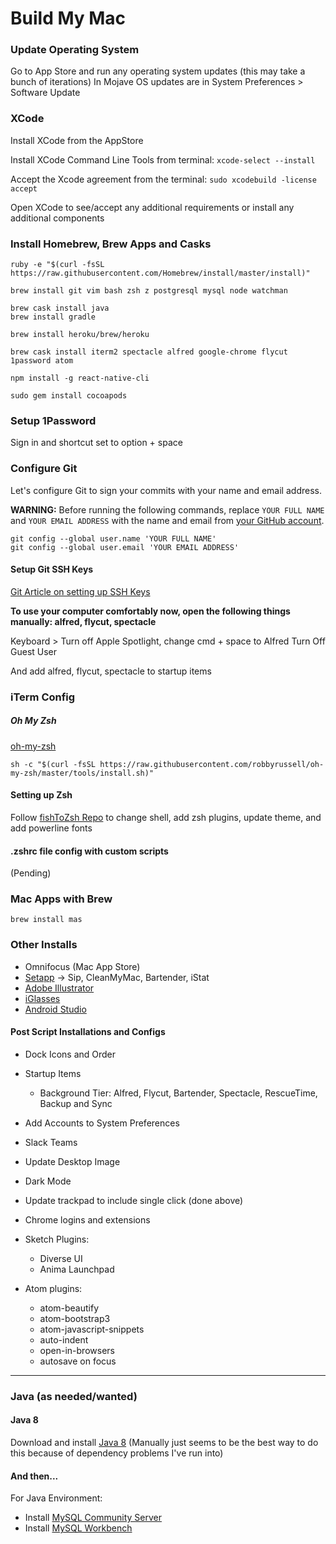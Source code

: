# Build My Mac

### Update Operating System

Go to App Store and run any operating system updates (this may take a bunch of iterations)
In Mojave OS updates are in System Preferences > Software Update

### XCode

Install XCode from the AppStore

Install XCode Command Line Tools from terminal: `xcode-select --install`

Accept the Xcode agreement from the terminal: `sudo xcodebuild -license accept`

Open XCode to see/accept any additional requirements or install any additional components


### Install Homebrew, Brew Apps and Casks
```
ruby -e "$(curl -fsSL https://raw.githubusercontent.com/Homebrew/install/master/install)"
```

```
brew install git vim bash zsh z postgresql mysql node watchman
```

```
brew cask install java
brew install gradle
```

```
brew install heroku/brew/heroku
```

```
brew cask install iterm2 spectacle alfred google-chrome flycut 1password atom
```

```
npm install -g react-native-cli
```

```
sudo gem install cocoapods
```

### Setup 1Password
Sign in and shortcut set to option + space


### Configure Git
Let's configure Git to sign your commits with your name and email address.

**WARNING:** Before running the following commands, replace `YOUR FULL NAME` and `YOUR EMAIL ADDRESS` with the name and email from [your GitHub account](https://github.com/settings/profile).

```
git config --global user.name 'YOUR FULL NAME'
git config --global user.email 'YOUR EMAIL ADDRESS'
```

#### Setup Git SSH Keys
[Git Article on setting up SSH Keys](https://help.github.com/articles/connecting-to-github-with-ssh/)


**To use your computer comfortably now, open the following things manually: alfred, flycut, spectacle**

Keyboard > Turn off Apple Spotlight, change cmd + space to Alfred
Turn Off Guest User

And add alfred, flycut, spectacle to startup items


### iTerm Config

##### Oh My Zsh
[oh-my-zsh](https://github.com/robbyrussell/oh-my-zsh)

```
sh -c "$(curl -fsSL https://raw.githubusercontent.com/robbyrussell/oh-my-zsh/master/tools/install.sh)"
```

#### Setting up Zsh
Follow [fishToZsh Repo](https://github.com/thacherT1D/fishToZsh) to change shell, add zsh plugins, update theme, and add powerline fonts

#### .zshrc file config with custom scripts
(Pending)

### Mac Apps with Brew
```brew install mas```

### Other Installs
- Omnifocus (Mac App Store)
- [Setapp](https://setapp.com)
    -> Sip, CleanMyMac, Bartender, iStat
- [Adobe Illustrator]()
- [iGlasses](https://www.ecamm.com/mac/iglasses/)
- [Android Studio](https://developer.android.com/studio/install#mac)

#### Post Script Installations and Configs
- Dock Icons and Order
- Startup Items 
    - Background Tier: Alfred, Flycut, Bartender, Spectacle, RescueTime, Backup and Sync
- Add Accounts to System Preferences
- Slack Teams
- Update Desktop Image
- Dark Mode
- Update trackpad to include single click (done above)
- Chrome logins and extensions
- Sketch Plugins: 
  - Diverse UI
  - Anima Launchpad

- Atom plugins:
  - atom-beautify
  - atom-bootstrap3
  - atom-javascript-snippets
  - auto-indent
  - open-in-browsers
  - autosave on focus


<hr>


### Java (as needed/wanted)
#### Java 8
Download and install [Java 8](http://www.oracle.com/technetwork/java/javase/downloads/jdk8-downloads-2133151.html)
(Manually just seems to be the best way to do this because of dependency problems I've run into)

#### And then... 
For Java Environment:
- Install [MySQL Community Server](https://dev.mysql.com/downloads/mysql/)
- Install [MySQL Workbench]()

